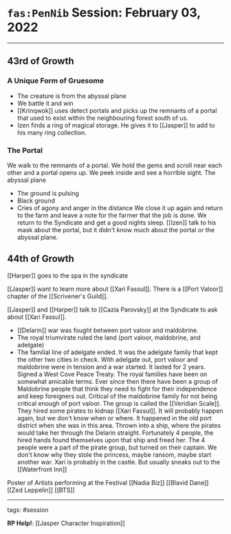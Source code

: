 # `fas:PenNib` Session: February 03, 2022
---

## 43rd of Growth

### A Unique Form of Gruesome
- The creature is from the abyssal plane
- We battle it and win
- [[Krinqwok]] uses detect portals and picks up the remnants of a portal that used to exist within the neighbouring forest south of us.
- Izen finds a ring of magical storage. He gives it to [[Jasper]] to add to his many ring collection.

### The Portal
We walk to the remnants of a portal. We hold the gems and scroll near each other and a portal opens up. We peek inside and see a horrible sight. The abyssal plane
- The ground is pulsing 
- Black ground
- Cries of agony and anger in the distance
We close it up again and return to the farm and leave a note for the farmer that the job is done. We return to the Syndicate and get a good nights sleep. [[Izen]] talk to his mask about the portal, but it didn't know much about the portal or the abyssal plane.

## 44th of Growth

[[Harper]] goes to the spa in the syndicate

[[Jasper]] want to learn more about [[Xari Fassul]]. There is a [[Port Valoor]] chapter of the [[Scrivener's Guild]].

[[Jasper]] and [[Harper]] talk to [[Cazia Parovsky]] at the Syndicate to ask about [[Xari Fassul]].
- [[Delarin]] war was fought between port valoor and maldobrine.
- The royal triumvirate ruled the land (port valoor, maldobrine, and adelgate)
- The familial line of adelgate ended. It was the adelgate family that kept the other two cities in check. With adelgate out, port valoor and maldobrine were in tension and a war started. It lasted for 2 years. Signed a West Cove Peace Treaty. The royal families have been on somewhat amicable terms. Ever since then there have been a group of Maldobrine people that think they need to fight for their independence and keep foreigners out. Critical of the maldobrine family for not being critical enough of port valoor. The group is called the [[Veridian Scale]]. They hired some pirates to kidnap [[Xari Fassul]]. It will probably happen again, but we don't know when or where. It happened in the old port district when she was in this area. Thrown into a ship, where the pirates would take her through the Delarin straight. Fortunately 4 people, the hired hands found themselves upon that ship and freed her. The 4 people were a part of the pirate group, but turned on their captain. We don't know why they stole the princess, maybe ransom, maybe start another war.
Xari is probably in the castle. But usually sneaks out to the [[Waterfront Inn]]

Poster of Artists performing at the Festival
[[Nadia Biz]]
[[Blavid Dane]]
[[Zed Leppelin]]
[[BTS]]




---

tags: #session

**RP Help!**: [[Jasper Character Inspiration]]